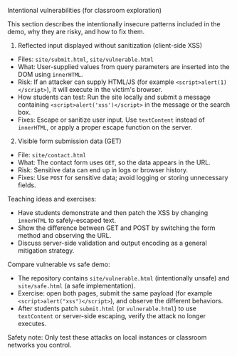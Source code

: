 Intentional vulnerabilities (for classroom exploration)

This section describes the intentionally insecure patterns included in the demo, why they are risky, and how to fix them.

1) Reflected input displayed without sanitization (client-side XSS)
- Files: `site/submit.html`, `site/vulnerable.html`
- What: User-supplied values from query parameters are inserted into the DOM using `innerHTML`.
- Risk: If an attacker can supply HTML/JS (for example `<script>alert(1)</script>`), it will execute in the victim's browser.
- How students can test: Run the site locally and submit a message containing `<script>alert('xss')</script>` in the message or the search box.
- Fixes: Escape or sanitize user input. Use `textContent` instead of `innerHTML`, or apply a proper escape function on the server.

2) Visible form submission data (GET)
- File: `site/contact.html`
- What: The contact form uses `GET`, so the data appears in the URL.
- Risk: Sensitive data can end up in logs or browser history.
- Fixes: Use `POST` for sensitive data; avoid logging or storing unnecessary fields.

Teaching ideas and exercises:
- Have students demonstrate and then patch the XSS by changing `innerHTML` to safely-escaped text.
- Show the difference between GET and POST by switching the form method and observing the URL.
- Discuss server-side validation and output encoding as a general mitigation strategy.

Compare vulnerable vs safe demo:
- The repository contains `site/vulnerable.html` (intentionally unsafe) and `site/safe.html` (a safe implementation).
- Exercise: open both pages, submit the same payload (for example `<script>alert("xss")</script>`), and observe the different behaviors.
- After students patch `submit.html` (or `vulnerable.html`) to use `textContent` or server-side escaping, verify the attack no longer executes.

Safety note: Only test these attacks on local instances or classroom networks you control.
